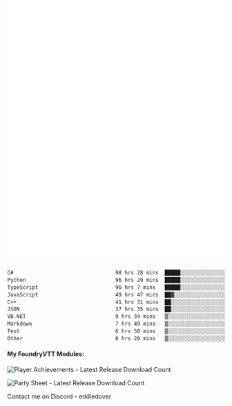 
![](https://raw.githubusercontent.com/eddiedover/ghstats/master/generated/overview.svg)
![](https://raw.githubusercontent.com/eddiedover/ghstats/master/generated/languages.svg)

<!--START_SECTION:waka-->

```txt
C#                                 98 hrs 28 mins  █████░░░░░░░░░░░░░░░░░░░░   19.83 %
Python                             96 hrs 29 mins  █████░░░░░░░░░░░░░░░░░░░░   19.43 %
TypeScript                         96 hrs 7 mins   █████░░░░░░░░░░░░░░░░░░░░   19.36 %
JavaScript                         49 hrs 47 mins  ██▓░░░░░░░░░░░░░░░░░░░░░░   10.02 %
C++                                41 hrs 31 mins  ██░░░░░░░░░░░░░░░░░░░░░░░   08.36 %
JSON                               37 hrs 35 mins  ██░░░░░░░░░░░░░░░░░░░░░░░   07.57 %
VB.NET                             9 hrs 34 mins   ▒░░░░░░░░░░░░░░░░░░░░░░░░   01.93 %
Markdown                           7 hrs 49 mins   ▒░░░░░░░░░░░░░░░░░░░░░░░░   01.58 %
Text                               6 hrs 50 mins   ▒░░░░░░░░░░░░░░░░░░░░░░░░   01.38 %
Other                              6 hrs 20 mins   ▒░░░░░░░░░░░░░░░░░░░░░░░░   01.28 %
```

<!--END_SECTION:waka-->

#### My FoundryVTT Modules:

  ![Player Achievements - Latest Release Download Count](https://img.shields.io/badge/dynamic/json?label=Player%20Achievements%20-%20Downloads@latest&query=assets%5B1%5D.download_count&url=https%3A%2F%2Fapi.github.com%2Frepos%2FEddieDover%2Ffvtt-player-achievements%2Freleases%2Flatest)

  ![Party Sheet - Latest Release Download Count](https://img.shields.io/badge/dynamic/json?label=Party%20Sheet%20-%20Downloads@latest&query=assets%5B1%5D.download_count&url=https%3A%2F%2Fapi.github.com%2Frepos%2FEddieDover%2Ffvtt-party-sheet%2Freleases%2Flatest)

<a rel="me" href="https://techhub.social/@EddieDover"></a>

Contact me on Discord - eddiedover
